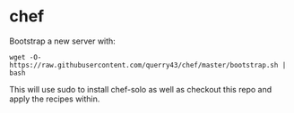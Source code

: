 # chef

Bootstrap a new server with:

    wget -O- https://raw.githubusercontent.com/querry43/chef/master/bootstrap.sh | bash

This will use sudo to install chef-solo as well as checkout this repo and apply the recipes within.
